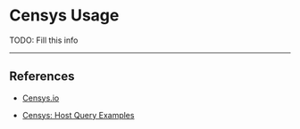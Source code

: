 # Censys Usage

TODO: Fill this info

---
## References

- [Censys.io](https://search.censys.io/)

- [Censys: Host Query Examples](https://support.censys.io/hc/en-us/articles/360059720271-Host-Query-Examples)